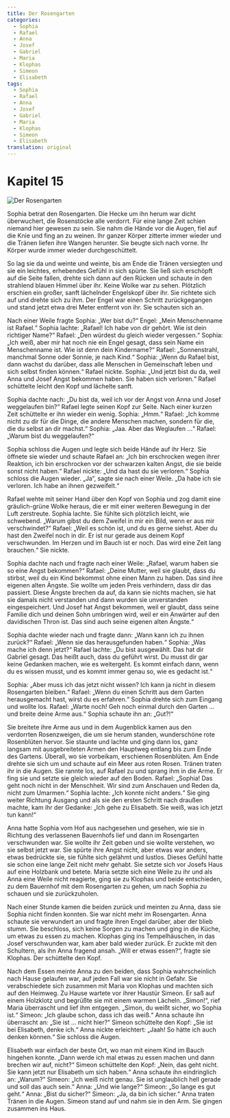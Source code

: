 ```yaml
---
title: Der Rosengarten
categories:
  - Sophia
  - Rafael
  - Anna
  - Josef
  - Gabriel
  - Maria
  - Klophas
  - Simeon
  - Elisabeth
tags:
  - Sophia
  - Rafael
  - Anna
  - Josef
  - Gabriel
  - Maria
  - Klophas
  - Simeon
  - Elisabeth
translation: original
---
```


# Kapitel 15

![Der Rosengarten](media/illustrations/chapter15.jpg)

Sophia betrat den Rosengarten.
Die Hecke um ihn herum war dicht überwuchert, die Rosenstöcke alle verdorrt.
Für eine lange Zeit schien niemand hier gewesen zu sein.
Sie nahm die Hände vor die Augen, fiel auf die Knie und fing an zu weinen.
Ihr ganzer Körper zitterte immer wieder und die Tränen liefen ihre Wangen herunter.
Sie beugte sich nach vorne.
Ihr Körper wurde immer wieder durchgeschüttelt.

So lag sie da und weinte und weinte, bis am Ende die Tränen versiegten und sie ein leichtes, erhebendes Gefühl in sich spürte.
Sie ließ sich erschöpft auf die Seite fallen, drehte sich dann auf den Rücken und schaute in den strahlend blauen Himmel über ihr.
Keine Wolke war zu sehen.
Plötzlich erschien ein großer, sanft lächelnder Engelskopf über ihr.
Sie richtete sich auf und drehte sich zu ihm.
Der Engel war einen Schritt zurückgegangen und stand jetzt etwa drei Meter entfernt von ihr.
Sie schauten sich an.

Nach einer Weile fragte Sophia: „Wer bist du?“
Engel: „Mein Menschenname ist Rafael.“
Sophia lachte: „Rafael!
Ich habe von dir gehört.
Wie ist dein richtiger Name?“
Rafael: „Den würdest du gleich wieder vergessen.“
Sophia: „Ich weiß, aber mir hat noch nie ein Engel gesagt, dass sein Name ein Menschenname ist.
Wie ist denn dein Kindername?“
Rafael: „Sonnenstrahl, manchmal Sonne oder Sonnie, je nach Kind.“
Sophia: „Wenn du Rafael bist, dann wachst du darüber, dass alle Menschen in Gemeinschaft leben und sich selbst finden können.“
Rafael nickte.
Sophia: „Und jetzt bist du da, weil Anna und Josef Angst bekommen haben.
Sie haben sich verloren.“
Rafael schüttelte leicht den Kopf und lächelte sanft.

Sophia dachte nach: „Du bist da, weil ich vor der Angst von Anna und Josef weggelaufen bin?“
Rafael legte seinen Kopf zur Seite.
Nach einer kurzen Zeit schüttelte er ihn wieder ein wenig.
Sophia: „Hmm.“
Rafael: „Ich komme nicht zu dir für die Dinge, die andere Menschen machen, sondern für die, die du selbst an dir machst.“
Sophia: „Jaa.
Aber das Weglaufen ...“
Rafael: „Warum bist du weggelaufen?“

Sophia schloss die Augen und legte sich beide Hände auf ihr Herz.
Sie öffnete sie wieder und schaute Rafael an: „Ich bin erschrocken wegen ihrer Reaktion, ich bin erschrocken vor der schwarzen kalten Angst, die sie beide sonst nicht haben.“
Rafael nickte: „Und da hast du sie verloren.“
Sophia schloss die Augen wieder.
„Ja“, sagte sie nach einer Weile.
„Da habe ich sie verloren.
Ich habe an ihnen gezweifelt.“

Rafael wehte mit seiner Hand über den Kopf von Sophia und zog damit eine gräulich-grüne Wolke heraus, die er mit einer weiteren Bewegung in der Luft zerstreute.
Sophia lachte.
Sie fühlte sich plötzlich leicht, wie schwebend.
„Warum gibst du dem Zweifel in mir ein Bild, wenn er aus mir verschwindet?“
Rafael: „Weil es schön ist, und du es gerne siehst.
Aber du hast den Zweifel noch in dir.
Er ist nur gerade aus deinem Kopf verschwunden.
Im Herzen und im Bauch ist er noch.
Das wird eine Zeit lang brauchen.“
Sie nickte.

Sophia dachte nach und fragte nach einer Weile: „Rafael, warum haben sie so eine Angst bekommen?“
Rafael: „Deine Mutter, weil sie glaubt, dass du stirbst, weil du ein Kind bekommst ohne einen Mann zu haben.
Das sind ihre eigenen alten Ängste.
Sie wollte um jeden Preis verhindern, dass dir das passiert.
Diese Ängste brechen da auf, da kann sie nichts machen, sie hat sie damals nicht verstanden und dann wurden sie unverstanden eingespeichert.
Und Josef hat Angst bekommen, weil er glaubt, dass seine Familie dich und deinen Sohn umbringen wird, weil er ein Anwärter auf den davidischen Thron ist.
Das sind auch seine eigenen alten Ängste.“

Sophia dachte wieder nach und fragte dann: „Wann kann ich zu ihnen zurück?“
Rafael: „Wenn sie das herausgefunden haben.“
Sophia: „Was mache ich denn jetzt?“
Rafael lachte: „Du bist ausgewählt.
Das hat dir Gabriel gesagt.
Das heißt auch, dass du geführt wirst.
Du musst dir gar keine Gedanken machen, wie es weitergeht.
Es kommt einfach dann, wenn du es wissen musst, und es kommt immer genau so, wie es gedacht ist.“

Sophia: „Aber muss ich das jetzt nicht wissen?
Ich kann ja nicht in diesem Rosengarten bleiben.“
Rafael: „Wenn du einen Schritt aus dem Garten herausgemacht hast, wirst du es erfahren.“
Sophia drehte sich zum Eingang und wollte los.
Rafael: „Warte noch! Geh noch einmal durch den Garten ... und breite deine Arme aus.“
Sophia schaute ihn an: „Gut?!“

Sie breitete ihre Arme aus und in dem Augenblick kamen aus den verdorrten Rosenzweigen, die um sie herum standen, wunderschöne rote Rosenblüten hervor.
Sie staunte und lachte und ging dann los, ganz langsam mit ausgebreiteten Armen den Hauptweg entlang bis zum Ende des Gartens.
Überall, wo sie vorbeikam, erschienen Rosenblüten.
Am Ende drehte sie sich um und schaute auf ein Meer aus roten Rosen.
Tränen traten ihr in die Augen.
Sie rannte los, auf Rafael zu und sprang ihm in die Arme.
Er fing sie und setzte sie gleich wieder auf den Boden.
Rafael: „Sophia! Das geht noch nicht in der Menschheit.
Wir sind zum Anschauen und Reden da, nicht zum Umarmen.“
Sophia lachte: „Ich konnte nicht anders.“
Sie ging weiter Richtung Ausgang und als sie den ersten Schritt nach draußen machte, kam ihr der Gedanke: „Ich gehe zu Elisabeth.
Sie weiß, was ich jetzt tun kann!“

Anna hatte Sophia vom Hof aus nachgesehen und gesehen, wie sie in Richtung des verlassenen Bauernhofs lief und dann im Rosengarten verschwunden war.
Sie wollte ihr Zeit geben und sie wollte verstehen, wo sie selbst jetzt war.
Sie spürte ihre Angst nicht, aber etwas war anders, etwas bedrückte sie, sie fühlte sich gelähmt und lustlos.
Dieses Gefühl hatte sie schon eine lange Zeit nicht mehr gehabt.
Sie setzte sich vor Josefs Haus auf eine Holzbank und betete.
Maria setzte sich eine Weile zu ihr und als Anna eine Weile nicht reagierte, ging sie zu Klophas und beide entschieden, zu dem Bauernhof mit dem Rosengarten zu gehen, um nach Sophia zu schauen und sie zurückzuholen.

Nach einer Stunde kamen die beiden zurück und meinten zu Anna, dass sie Sophia nicht finden konnten.
Sie war nicht mehr im Rosengarten.
Anna schaute sie verwundert an und fragte ihren Engel darüber, aber der blieb stumm.
Sie beschloss, sich keine Sorgen zu machen und ging in die Küche, um etwas zu essen zu machen.
Klophas ging ins Tempelhäuschen, in das Josef verschwunden war, kam aber bald wieder zurück.
Er zuckte mit den Schultern, als ihn Anna fragend ansah.
„Will er etwas essen?“, fragte sie Klophas.
Der schüttelte den Kopf.

Nach dem Essen meinte Anna zu den beiden, dass Sophia wahrscheinlich nach Hause gelaufen war, auf jeden Fall war sie nicht in Gefahr.
Sie verabschiedete sich zusammen mit Maria von Klophas und machten sich auf den Heimweg.
Zu Hause wartete vor ihrer Haustür Simeon.
Er saß auf einem Holzklotz und begrüßte sie mit einem warmen Lächeln.
„Simon!“, rief Maria überrascht und lief ihm entgegen.
„Simon, du weißt sicher, wo Sophia ist.“
Simeon: „Ich glaube schon, dass ich das weiß.“
Anna schaute ihn überrascht an: „Sie ist ... nicht hier?“
Simeon schüttelte den Kopf: „Sie ist bei Elisabeth, denke ich.“
Anna nickte erleichtert: „Jaah! So hätte ich auch denken können.“
Sie schloss die Augen.

Elisabeth war einfach der beste Ort, wo man mit einem Kind im Bauch hingehen konnte.
„Dann werde ich mal etwas zu essen machen und dann brechen wir auf, nicht?“
Simeon schüttelte den Kopf: „Nein, das geht nicht.
Sie kann jetzt nur Elisabeth um sich haben.“
Anna schaute ihn eindringlich an: „Warum?”
Simeon: „Ich weiß nicht genau.
Sie ist unglaublich hell gerade und soll das auch sein.“
Anna: „Und wie lange?“
Simeon: „So lange es gut geht.“
Anna: „Bist du sicher?“
Simeon: „Ja, da bin ich sicher.“
Anna traten Tränen in die Augen.
Simeon stand auf und nahm sie in den Arm.
Sie gingen zusammen ins Haus.
